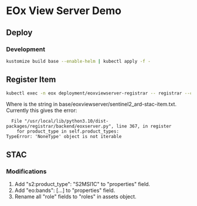 # EOx View Server Demo

## Deploy

### Development
```bash
kustomize build base --enable-helm | kubectl apply -f -
```

## Register Item
```bash
kubectl exec -n eox deployment/eoxviewserver-registrar -- registrar --config-file /config.yaml register items <stac-item>
```

Where <stac-item> is the string in base/eoxviewserver/sentinel2_ard-stac-item.txt.
Currently this gives the error:
```
  File "/usr/local/lib/python3.10/dist-packages/registrar/backend/eoxserver.py", line 367, in register
    for product_type in self.product_types:
TypeError: 'NoneType' object is not iterable
```

## STAC
### Modifications
1. Add "s2:product_type": "S2MSI1C" to "properties" field.
1. Add "eo:bands": [...] to "properties" field.
1. Rename all "role" fields to "roles" in assets object.